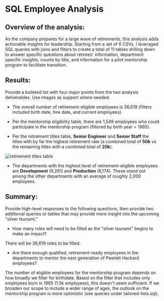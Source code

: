 # SQL Employee Analysis

## Overview of the analysis: 

As the company prepares for a large wave of retirements, this analysis adds actionable insights for leadership. Starting from a set of 6 CSVs, I leveraged SQL queries with joins and filters to create a total of 11 tables drilling down to answer specific questions about retirees' information, department specific insights, counts by title, and information for a pilot mentorship program to facilitate transition. 


## Results: 

Provide a bulleted list with four major points from the two analysis deliverables. Use images as support where needed.

* The overall number of retirement-eligible employees is 36,619 (filters included birth date,  hire date, and current employees).

* Per the mentorship eligibility table, there are 1,549 employees who could participate in the mentorship program (filtered by birth year = 1965).

* Per the retirement titles table, **Senior Engineer** and **Senior Staff** the titles with by far the highest retirement rate (a combined total of **50k** vs the remaining titles with a combined total of **20k**).

![retirement titles table](/SQL_Employee_Analysis/Data/retirement_titles.png)

* The departments with the highest level of retirement-eligible employees are **Development** (9,281) and **Production** (8,174). These stand out among the other departments with an average of roughly 2,000 employees. 


## Summary: 

Provide high-level responses to the following questions, then provide two additional queries or tables that may provide more insight into the upcoming "silver tsunami."


* How many roles will need to be filled as the "silver tsunami" begins to make an impact?

There will be 36,619 roles to be filled. 

* Are there enough qualified, retirement-ready employees in the departments to mentor the next generation of Pewlett Hackard employees?

The number of eligible employees for the mentorship program depends on how broadly we filter for birthdate. Based on the filter that includes only employees born in 1965 (1.5k employees), this doesn't seem sufficient. If we broaden our scope to include a wider range of ages, the outlook on the mentorship program is more optimistic (see queries under tailored-lists.sql).
